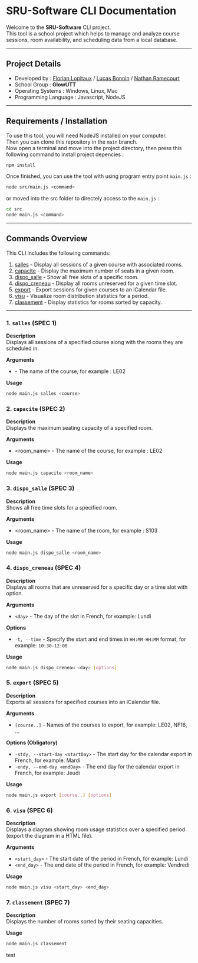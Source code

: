 # SRU-Software CLI Documentation

Welcome to the **SRU-Software** CLI project. <br/>
This tool is a school project which helps to manage and analyze course sessions, room availability, and scheduling data from a local database.

---
## Project Details
- Developed by : [Florian Lopitaux](https://github.com/florianLopitaux) / [Lucas Bonnin](https://github.com/Lucarafe) / [Nathan Ramecourt](https://github.com/NathanRmct)
- School Group : **GlowUTT**
- Operating Systems : Windows, Linux, Mac
- Programming Language : Javascript, NodeJS

---
## Requirements / Installation

To use this tool, you will need NodeJS installed on your computer. <br/>
Then you can clone this repository in the `main` branch. <br/>
Now open a terminal and move into the project directory, then press this following command to install project depencies :
```bash
npm install
```

Once finished, you can use the tool with using program entry point `main.js` :
```bash
node src/main.js <command>
```
or moved into the src folder to directely access to the `main.js` :
```bash
cd src
node main.js <command>
```

---
## Commands Overview

This CLI includes the following commands:

1. [salles](#salles) - Display all sessions of a given course with associated rooms.
2. [capacite](#capacite) - Display the maximum number of seats in a given room.
3. [dispo_salle](#dispo_salle) - Show all free slots of a specific room.
4. [dispo_creneau](#dispo_creneau) - Display all rooms unreserved for a given time slot.
5. [export](#export) - Export sessions for given courses to an iCalendar file.
6. [visu](#visu) - Visualize room distribution statistics for a period.
7. [classement](#classement) - Display statistics for rooms sorted by capacity.

---

### 1. `salles` (SPEC 1)
**Description**  
Displays all sessions of a specified course along with the rooms they are scheduled in. <br/>

**Arguments**
- <course> - The name of the course, for example : LE02 <br/>

**Usage**
```bash
node main.js salles <course>
```

### 2. `capacite` (SPEC 2)
**Description**  
Displays the maximum seating capacity of a specified room. <br/>

**Arguments**
- <room_name> - The name of the course, for example : LE02 <br/>

**Usage**  
```bash
node main.js capacite <room_name>
```

### 3. `dispo_salle` (SPEC 3)
**Description**  
Shows all free time slots for a specified room. <br/>

**Arguments**
- <room_name> - The name of the room, for example : S103 <br/>

**Usage**  
```bash
node main.js dispo_salle <room_name>
```

### 4. `dispo_creneau` (SPEC 4)
**Description**  
Displays all rooms that are unreserved for a specific day or a time slot with option. <br/>

**Arguments**  
- `<day>` - The day of the slot in French, for example: Lundi <br/>

**Options**  
- `-t, --time` - Specify the start and end times in `HH:MM-HH:MM` format, for example: `10:30-12:00` <br/>

**Usage**  
```bash
node main.js dispo_creneau <day> [options]
```

### 5. `export` (SPEC 5)
**Description**  
Exports all sessions for specified courses into an iCalendar file. <br/>

**Arguments**  
- `[course..]` - Names of the courses to export, for example: LE02, NF16, ... <br/>

**Options (Obligatory)**  
- `-stdy, --start-day <startDay>` - The start day for the calendar export in French, for example: Mardi
- `-endy, --end-day <endDay>` - The end day for the calendar export in French, for example: Jeudi <br/>

**Usage**  
```bash
node main.js export [course..] [options]
```

### 6. `visu` (SPEC 6)
**Description**  
Displays a diagram showing room usage statistics over a specified period (export the diagram in a HTML file). <br/>

**Arguments**  
- `<start_day>` - The start date of the period in French, for example: Lundi
- `<end_day>` - The end date of the period in French, for example: Vendredi <br/>

**Usage**  
```bash
node main.js visu <start_day> <end_day>
```

### 7. `classement` (SPEC 7)
**Description**  
Displays the number of rooms sorted by their seating capacities. <br/>

**Usage**  
```bash
node main.js classement
```

test